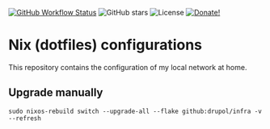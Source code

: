 [![GitHub Workflow Status][github workflow status]][2]
![GitHub stars][github stars]
![License][mit]
[![Donate!][donate github]][5]

# Nix (dotfiles) configurations

This repository contains the configuration of my local network at home.

## Upgrade manually

```shell
sudo nixos-rebuild switch --upgrade-all --flake github:drupol/infra -v --refresh
```

[github stars]: https://img.shields.io/github/stars/drupol/infra.svg?style=flat-square
[github workflow status]: https://img.shields.io/github/actions/workflow/status/drupol/infra/flake-check.yaml?style=flat-square&branch=master
[license]: https://img.shields.io/packagist/l/drupol/infra.svg?style=flat-square
[donate github]: https://img.shields.io/badge/Sponsor-Github-brightgreen.svg?style=flat-square
[2]: https://github.com/drupol/infra/actions
[mit]: https://img.shields.io/badge/License-MIT-green?style=flat-square
[5]: https://github.com/sponsors/drupol
